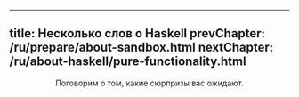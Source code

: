 ----
title: Несколько слов о Haskell
prevChapter: /ru/prepare/about-sandbox.html
nextChapter: /ru/about-haskell/pure-functionality.html
----

<p align="center">Поговорим о том, какие сюрпризы вас ожидают.</p>
